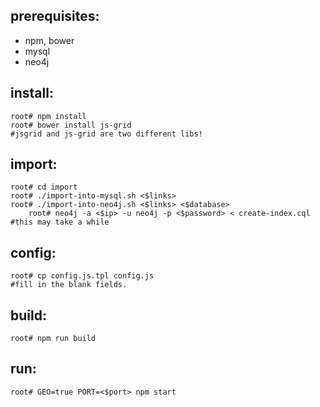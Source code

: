 ## prerequisites:
 - npm, bower
 - mysql
 - neo4j

## install:

	root# npm install
	root# bower install js-grid
	#jsgrid and js-grid are two different libs!

## import:

	root# cd import
	root# ./import-into-mysql.sh <$links>
	root# ./import-into-neo4j.sh <$links> <$database>
        root# neo4j -a <$ip> -u neo4j -p <$password> < create-index.cql
	#this may take a while

## config:

	root# cp config.js.tpl config.js
	#fill in the blank fields.

## build:

	root# npm run build

## run:

	root# GEO=true PORT=<$port> npm start
